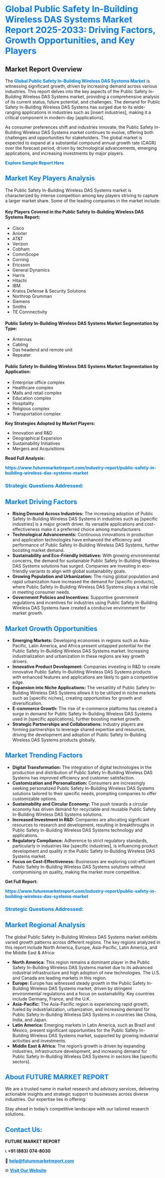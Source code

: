 <h1 style="color: #007BFF;">Global Public Safety In-Building Wireless DAS Systems Market Report 2025-2033: Driving Factors, Growth Opportunities, and Key Players</h1>

<section id="overview">
<h2>Market Report Overview</h2>
<p>The <a href="https://www.futuremarketreport.com/industry-report/public-safety-in-building-wireless-das-systems-market" style="color: #007BFF; text-decoration: none;"><strong>Global Public Safety In-Building Wireless DAS Systems Market</strong></a> is witnessing significant growth, driven by increasing demand across various industries. This report delves into the key aspects of the Public Safety In-Building Wireless DAS Systems market, providing a comprehensive analysis of its current status, future potential, and challenges. The demand for Public Safety In-Building Wireless DAS Systems has surged due to its wide-ranging applications in industries such as [insert industries], making it a critical component in modern-day [applications].</p>
<p>As consumer preferences shift and industries innovate, the Public Safety In-Building Wireless DAS Systems market continues to evolve, offering both challenges and opportunities for stakeholders. The global market is expected to expand at a substantial compound annual growth rate (CAGR) over the forecast period, driven by technological advancements, emerging applications, and increasing investments by major players.</p>
</section>

<section id="overview">
<p><a href="https://www.futuremarketreport.com/request-sample/reportId=108384" style="color: #007BFF; text-decoration: none;"><strong>Explore Sample Report Here</strong></a></p>
</section>

<section id="key-players">
<h2 style="color: #007BFF;">Market Key Players Analysis</h2>
<p>The Public Safety In-Building Wireless DAS Systems market is characterized by intense competition among key players striving to capture a larger market share. Some of the leading companies in the market include:</p>
<h4>Key Players Covered in the Public Safety In-Building Wireless DAS Systems Report:</h4>
<ul><li>Cisco</li><li>Anixter</li><li>AT&amp;T</li><li>Verizon</li><li>Cobham</li><li>CommScope</li><li>Corning</li><li>Ericsson</li><li>General Dynamics</li><li>Harris</li><li>Hitachi</li><li>IBM</li><li>Kratos Defense &amp; Security Solutions</li><li>Northrop Grumman</li><li>Siemens</li><li>Smiths</li><li>TE Connnectivity</li></ul>
<h4>Public Safety In-Building Wireless DAS Systems Market Segmentation by Type:</h4>
<ul><li>Antennas</li><li>Cabling</li><li>Das headend and remote unit</li><li>Repeater</li></ul>

<h4>Public Safety In-Building Wireless DAS Systems Market Segmentation by Application:</h4>
<ul><li>Enterprise office complex</li><li>Healthcare complex</li><li>Malls and retail complex</li><li>Education complex</li><li>Hospitality</li><li>Religious complex</li><li>Transportation complex</li></ul>
<p><strong>Key Strategies Adopted by Market Players:</strong></p>
<ul>
<li>Innovation and R&D</li>
<li>Geographical Expansion</li>
<li>Sustainability Initiatives</li>
<li>Mergers and Acquisitions</li>
</ul>
</section>

<section>
<p><strong>Read Full Analysis: </strong></p><a href="https://www.futuremarketreport.com/industry-report/public-safety-in-building-wireless-das-systems-market" style="color: #007BFF; text-decoration: none;"><strong>https://www.futuremarketreport.com/industry-report/public-safety-in-building-wireless-das-systems-market</strong></a>
<h3 style="color: #007BFF;">Strategic Questions Addressed:</h3>
</section>

<section id="driving-factors">
<h2 style="color: #007BFF;">Market Driving Factors</h2>
<ul>
<li><strong>Rising Demand Across Industries:</strong> The increasing adoption of Public Safety In-Building Wireless DAS Systems in industries such as [specific industries] is a major growth driver. Its versatile applications and cost-effectiveness make it a preferred choice among manufacturers.</li>
<li><strong>Technological Advancements:</strong> Continuous innovations in production and application technologies have enhanced the efficiency and performance of Public Safety In-Building Wireless DAS Systems, further boosting market demand.</li>
<li><strong>Sustainability and Eco-Friendly Initiatives:</strong> With growing environmental concerns, the demand for sustainable Public Safety In-Building Wireless DAS Systems solutions has surged. Companies are investing in eco-friendly variants to align with global sustainability goals.</li>
<li><strong>Growing Population and Urbanization:</strong> The rising global population and rapid urbanization have increased the demand for [specific products], where Public Safety In-Building Wireless DAS Systems plays a vital role in meeting consumer needs.</li>
<li><strong>Government Policies and Incentives:</strong> Supportive government regulations and incentives for industries using Public Safety In-Building Wireless DAS Systems have created a conducive environment for market growth.</li>
</ul>
</section>

<section id="growth-opportunities">
<h2 style="color: #007BFF;">Market Growth Opportunities</h2>
<ul>
<li><strong>Emerging Markets:</strong> Developing economies in regions such as Asia-Pacific, Latin America, and Africa present untapped potential for the Public Safety In-Building Wireless DAS Systems market. Increasing industrialization and urbanization in these regions are key growth drivers.</li>
<li><strong>Innovative Product Development:</strong> Companies investing in R&D to create innovative Public Safety In-Building Wireless DAS Systems products with enhanced features and applications are likely to gain a competitive edge.</li>
<li><strong>Expansion into Niche Applications:</strong> The versatility of Public Safety In-Building Wireless DAS Systems allows it to be utilized in niche markets such as [specific niches], creating opportunities for growth and diversification.</li>
<li><strong>E-commerce Growth:</strong> The rise of e-commerce platforms has created a surge in demand for Public Safety In-Building Wireless DAS Systems used in [specific applications], further boosting market growth.</li>
<li><strong>Strategic Partnerships and Collaborations:</strong> Industry players are forming partnerships to leverage shared expertise and resources, driving the development and adoption of Public Safety In-Building Wireless DAS Systems products globally.</li>
</ul>
</section>

<section id="trending-factors">
<h2 style="color: #007BFF;">Market Trending Factors</h2>
<ul>
<li><strong>Digital Transformation:</strong> The integration of digital technologies in the production and distribution of Public Safety In-Building Wireless DAS Systems has improved efficiency and customer satisfaction.</li>
<li><strong>Customization and Personalization:</strong> Consumers are increasingly seeking personalized Public Safety In-Building Wireless DAS Systems solutions tailored to their specific needs, prompting companies to offer customizable options.</li>
<li><strong>Sustainability and Circular Economy:</strong> The push towards a circular economy has driven demand for recyclable and reusable Public Safety In-Building Wireless DAS Systems solutions.</li>
<li><strong>Increased Investment in R&D:</strong> Companies are allocating significant resources to research and development, resulting in breakthroughs in Public Safety In-Building Wireless DAS Systems technology and applications.</li>
<li><strong>Regulatory Compliance:</strong> Adherence to strict regulatory standards, particularly in industries like [specific industries], is influencing product development and quality in the Public Safety In-Building Wireless DAS Systems market.</li>
<li><strong>Focus on Cost-Effectiveness:</strong> Businesses are exploring cost-efficient Public Safety In-Building Wireless DAS Systems solutions without compromising on quality, making the market more competitive.</li>
</ul>
</section>

<section>
<p><strong>Get Full Report: </strong></p><a href="https://www.futuremarketreport.com/industry-report/public-safety-in-building-wireless-das-systems-market" style="color: #007BFF; text-decoration: none;"><strong>https://www.futuremarketreport.com/industry-report/public-safety-in-building-wireless-das-systems-market</strong></a>
<h3 style="color: #007BFF;">Strategic Questions Addressed:</h3>
</section>


<section id="regional-analysis">
<h2 style="color: #007BFF;">Market Regional Analysis</h2>
<p>The global Public Safety In-Building Wireless DAS Systems market exhibits varied growth patterns across different regions. The key regions analyzed in this report include North America, Europe, Asia-Pacific, Latin America, and the Middle East & Africa:</p>
<ul>
<li><strong>North America:</strong> This region remains a dominant player in the Public Safety In-Building Wireless DAS Systems market due to its advanced industrial infrastructure and high adoption of new technologies. The U.S. and Canada are leading markets in this region.</li>
<li><strong>Europe:</strong> Europe has witnessed steady growth in the Public Safety In-Building Wireless DAS Systems market, driven by stringent environmental regulations and a focus on sustainability. Key countries include Germany, France, and the U.K.</li>
<li><strong>Asia-Pacific:</strong> The Asia-Pacific region is experiencing rapid growth, fueled by industrialization, urbanization, and increasing demand for Public Safety In-Building Wireless DAS Systems in countries like China, India, and Japan.</li>
<li><strong>Latin America:</strong> Emerging markets in Latin America, such as Brazil and Mexico, present significant opportunities for the Public Safety In-Building Wireless DAS Systems market, supported by growing industrial activities and investments.</li>
<li><strong>Middle East & Africa:</strong> The region’s growth is driven by expanding industries, infrastructure development, and increasing demand for Public Safety In-Building Wireless DAS Systems in sectors like [specific sectors].</li>
</ul>
</section>

<footer>
<h2 style="color: #007BFF;">About FUTURE MARKET REPORT</h2>
<p>We are a trusted name in market research and advisory services, delivering actionable insights and strategic support to businesses across diverse industries. Our expertise lies in offering:</p>

<p>Stay ahead in today’s competitive landscape with our tailored research solutions.</p>

<h2 style="color: #007BFF;">Contact Us:</h2>
<p><strong>FUTURE MARKET REPORT</strong></p>
<p>📞 <strong>+91 (883) 074-8030</strong></p>
<p>📧 <strong><a href="mailto:help@futuremarketreport.com" style="color: #007BFF;">help@futuremarketreport.com</a></strong></p>
<p>🌐 <strong><a href="https://www.futuremarketreport.com/" style="color: #007BFF;">Visit Our Website</a></strong></p>
</footer>